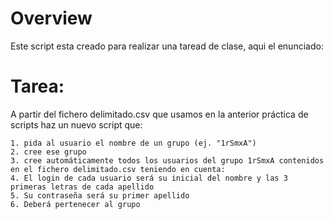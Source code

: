 # Overview

Este script esta creado para realizar una taread de clase, aqui el enunciado:

# Tarea:

A partir del fichero delimitado.csv que usamos en la anterior práctica de scripts haz un nuevo script que:

    1. pida al usuario el nombre de un grupo (ej. "1rSmxA")
    2. cree ese grupo
    3. cree automáticamente todos los usuarios del grupo 1rSmxA contenidos en el fichero delimitado.csv teniendo en cuenta:
    4. El login de cada usuario será su inicial del nombre y las 3 primeras letras de cada apellido
    5. Su contraseña será su primer apellido
    6. Deberá pertenecer al grupo
